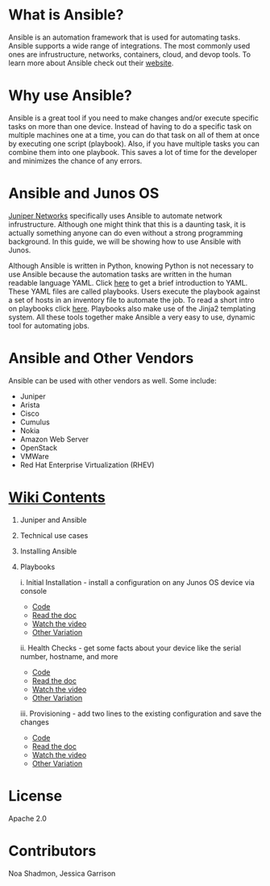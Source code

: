 # What is Ansible?
Ansible is an automation framework that is used for automating tasks. Ansible supports a wide range of integrations. The most commonly used ones are infrustructure, networks, containers, cloud, and devop tools. To learn more about Ansible check out their [website](https://ansible.com). 

# Why use Ansible?
Ansible is a great tool if you need to make changes and/or execute specific tasks on more than one device. Instead of having to do a specific task on multiple machines one at a time, you can do that task on all of them at once by executing one script (playbook). Also, if you have multiple tasks you can combine them into one playbook. This saves a lot of time for the developer and minimizes the chance of any errors. 

# Ansible and Junos OS
[Juniper Networks](http://www.juniper.net/us/en/) specifically uses Ansible to automate network infrustructure. Although one might think that this is a daunting task, it is actually something anyone can do even without a strong programming background. In this guide, we will be showing how to use Ansible with Junos. 

Although Ansible is written in Python, knowing Python is not necessary to use Ansible because the automation tasks are written in the human readable language YAML. Click [here](../master/resources/yaml.pdf) to get a brief introduction to YAML. These YAML files are called playbooks. Users execute the playbook against a set of hosts in an inventory file to automate the job. To read a short intro on playbooks click [here](../master/resources/playbooks.pdf). Playbooks also make use of the Jinja2 templating system. All these tools together make Ansible a very easy to use, dynamic tool for automating jobs.  

# Ansible and Other Vendors
Ansible can be used with other vendors as well. Some include: 
* Juniper             
* Arista              
* Cisco       
* Cumulus             
* Nokia 
* Amazon Web Server
* OpenStack
* VMWare
* Red Hat Enterprise Virtualization (RHEV)

# [Wiki Contents](https://github.com/Juniper/ansible-junos-examples/wiki)
1. Juniper and Ansible
2. Technical use cases
3. Installing Ansible
4. Playbooks

    i. Initial Installation - install a configuration on any Junos OS device via console
     * [Code](https://github.com/Juniper/ansible-junos-examples/blob/master/library/junos_install_config.yaml)
     * [Read the doc](https://github.com/Juniper/Intro-to-Using-Ansible-with-Junos-OS/wiki/Initial-Installation)
     * [Watch the video](https://www.youtube.com/watch?v=gHFyhr3imIc)
     * [Other Variation](https://github.com/ksator/ansible-training-for-junos-automation/blob/master/junos_install_conf/pb.yml)
     
    ii. Health Checks - get some facts about your device like the serial number, hostname, and more
      * [Code](https://github.com/Juniper/ansible-junos-examples/blob/master/library/junos_get_facts.yaml)
      * [Read the doc](https://github.com/Juniper/Intro-to-Using-Ansible-with-Junos-OS/wiki/Health-Checks)
      * [Watch the video](https://www.youtube.com/watch?v=KDPTs_9qd8o) 
      * [Other Variation](https://github.com/ksator/ansible-training-for-junos-automation/tree/master/junos_get_facts/pb.yaml)
      
    iii. Provisioning - add two lines to the existing configuration and save the changes
      * [Code](https://github.com/Juniper/ansible-junos-examples/blob/master/library/junos_commit.yaml)
      * [Read the doc](https://github.com/Juniper/Intro-to-Using-Ansible-with-Junos-OS/wiki/Provisioning)
      * [Watch the video](https://www.youtube.com/watch?v=M4qSlrb3-zU)
      * [Other Variation](https://github.com/ksator/ansible-training-for-junos-automation/blob/master/junos_commit/pb.yml)

# License
Apache 2.0

# Contributors
Noa Shadmon, Jessica Garrison


